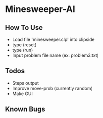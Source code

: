 # Minesweeper-AI

## How To Use
- Load file 'minesweeper.clp' into clipside
- type (reset)
- type (run)
- Input problem file name (ex: problem3.txt)

## Todos
- Steps output
- Improve move-prob (currently random)
- Make GUI

## Known Bugs
